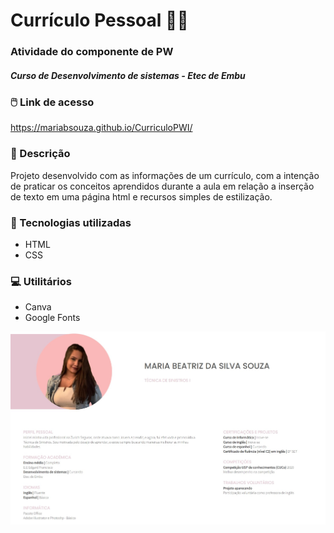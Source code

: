 # Currículo Pessoal :woman_technologist:
### Atividade do componente de PW
##### Curso de Desenvolvimento de sistemas - Etec de Embu

### :computer_mouse: Link de acesso
https://mariabsouza.github.io/CurriculoPWI/

### :notebook: Descrição
 Projeto desenvolvido com as informações de um currículo, com a intenção de praticar os conceitos aprendidos durante a aula em relação a inserção de texto em uma página html e recursos simples de estilização.
 
 ### :rocket: Tecnologias utilizadas
 * HTML
 * CSS

### :computer: Utilitários
* Canva
* Google Fonts

![Screenshot](assets/img/screenshot.jpg)